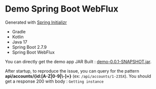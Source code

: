 # Demo Spring Boot WebFlux

Generated with [Spring Initializr](https://start.spring.io/)

- Gradle
- Kotlin
- Java 17
- Spring Boot 2.7.9
- Spring Boot WebFlux

You can directly get the demo app JAR Built : [demo-0.0.1-SNAPSHOT.jar](./demo-0.0.1-SNAPSHOT.jar).

After startup, to reproduce the issue, you can query for the pattern **api/accounts/{id:[A-Z|0-9|\\-]+}** (ex: `/api/accounts/1-235X`).
You should get a response 200 with body : `Getting instance`